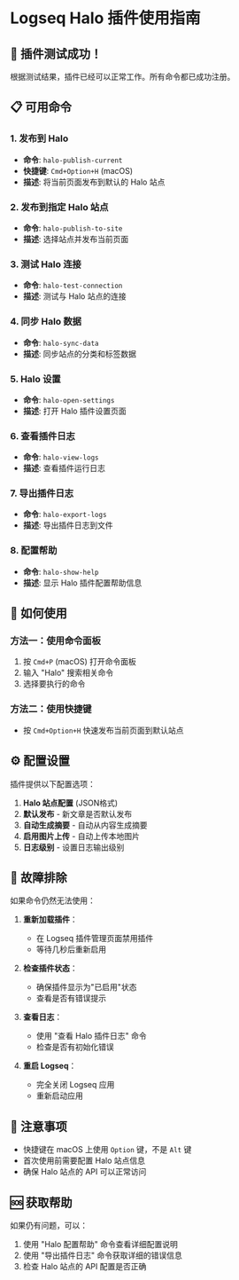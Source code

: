 # Logseq Halo 插件使用指南

## 🎉 插件测试成功！

根据测试结果，插件已经可以正常工作。所有命令都已成功注册。

## 📋 可用命令

### 1. 发布到 Halo
- **命令**: `halo-publish-current`
- **快捷键**: `Cmd+Option+H` (macOS)
- **描述**: 将当前页面发布到默认的 Halo 站点

### 2. 发布到指定 Halo 站点
- **命令**: `halo-publish-to-site`
- **描述**: 选择站点并发布当前页面

### 3. 测试 Halo 连接
- **命令**: `halo-test-connection`
- **描述**: 测试与 Halo 站点的连接

### 4. 同步 Halo 数据
- **命令**: `halo-sync-data`
- **描述**: 同步站点的分类和标签数据

### 5. Halo 设置
- **命令**: `halo-open-settings`
- **描述**: 打开 Halo 插件设置页面

### 6. 查看插件日志
- **命令**: `halo-view-logs`
- **描述**: 查看插件运行日志

### 7. 导出插件日志
- **命令**: `halo-export-logs`
- **描述**: 导出插件日志到文件

### 8. 配置帮助
- **命令**: `halo-show-help`
- **描述**: 显示 Halo 插件配置帮助信息

## 🚀 如何使用

### 方法一：使用命令面板
1. 按 `Cmd+P` (macOS) 打开命令面板
2. 输入 "Halo" 搜索相关命令
3. 选择要执行的命令

### 方法二：使用快捷键
- 按 `Cmd+Option+H` 快速发布当前页面到默认站点

## ⚙️ 配置设置

插件提供以下配置选项：

1. **Halo 站点配置** (JSON格式)
2. **默认发布** - 新文章是否默认发布
3. **自动生成摘要** - 自动从内容生成摘要
4. **启用图片上传** - 自动上传本地图片
5. **日志级别** - 设置日志输出级别

## 🔧 故障排除

如果命令仍然无法使用：

1. **重新加载插件**：
   - 在 Logseq 插件管理页面禁用插件
   - 等待几秒后重新启用

2. **检查插件状态**：
   - 确保插件显示为"已启用"状态
   - 查看是否有错误提示

3. **查看日志**：
   - 使用 "查看 Halo 插件日志" 命令
   - 检查是否有初始化错误

4. **重启 Logseq**：
   - 完全关闭 Logseq 应用
   - 重新启动应用

## 📝 注意事项

- 快捷键在 macOS 上使用 `Option` 键，不是 `Alt` 键
- 首次使用前需要配置 Halo 站点信息
- 确保 Halo 站点的 API 可以正常访问

## 🆘 获取帮助

如果仍有问题，可以：
1. 使用 "Halo 配置帮助" 命令查看详细配置说明
2. 使用 "导出插件日志" 命令获取详细的错误信息
3. 检查 Halo 站点的 API 配置是否正确